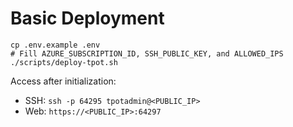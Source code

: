 # Basic Deployment

```
cp .env.example .env
# Fill AZURE_SUBSCRIPTION_ID, SSH_PUBLIC_KEY, and ALLOWED_IPS
./scripts/deploy-tpot.sh
```
Access after initialization:
- SSH: `ssh -p 64295 tpotadmin@<PUBLIC_IP>`
- Web: `https://<PUBLIC_IP>:64297`
